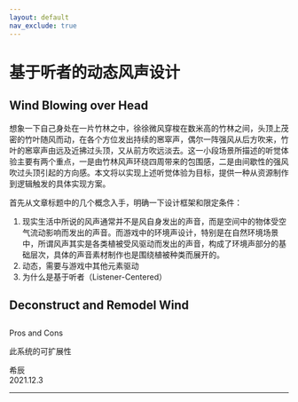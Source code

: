 ```yaml
---
layout: default
nav_exclude: true
---
```


# 基于听者的动态风声设计

## Wind Blowing over Head

想象一下自己身处在一片竹林之中，徐徐微风穿梭在数米高的竹林之间，头顶上茂密的竹叶随风而动，在各个方位发出持续的窸窣声，偶尔一阵强风从后方吹来，竹叶的窸窣声由远及近拂过头顶，又从前方吹远淡去。这一小段场景所描述的听觉体验主要有两个重点，一是由竹林风声环绕四周带来的包围感，二是由间歇性的强风吹过头顶引起的方向感。本文将以实现上述听觉体验为目标，提供一种从资源制作到逻辑触发的具体实现方案。

首先从文章标题中的几个概念入手，明确一下设计框架和限定条件：
1. 现实生活中所说的风声通常并不是风自身发出的声音，而是空间中的物体受空气流动影响而发出的声音。而游戏中的环境声设计，特别是在自然环境场景中，所谓风声其实是各类植被受风驱动而发出的声音，构成了环境声部分的基础层次，具体的声音素材制作也是围绕植被种类而展开的。
1. 动态，需要与游戏中其他元素驱动
1. 为什么是基于听者（Listener-Centered）


## Deconstruct and Remodel Wind


##

Pros and Cons

此系统的可扩展性


希辰  
2021.12.3

***